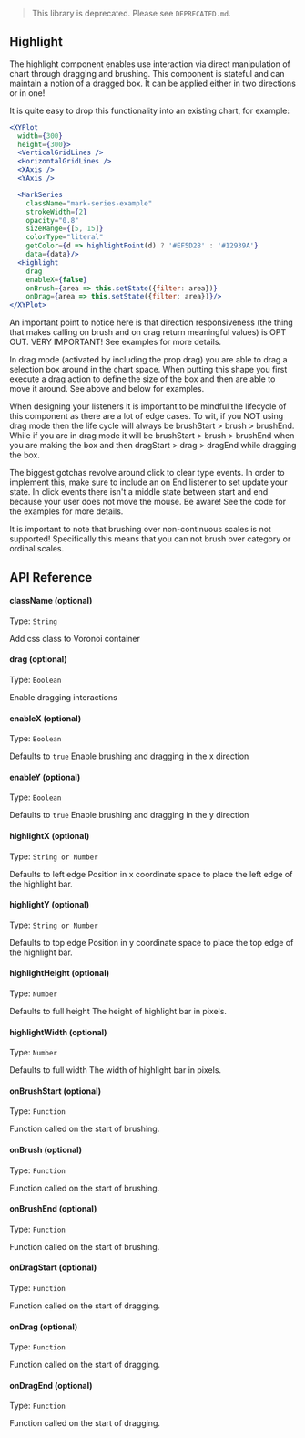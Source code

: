 > This library is deprecated. Please see `DEPRECATED.md`.

## Highlight

The highlight component enables use interaction via direct manipulation of chart through dragging and brushing. This component is stateful and can maintain a notion of a dragged box. It can be applied either in two directions or in one!

<!-- INJECT:"ZoomableChartExampleWithLink" -->

It is quite easy to drop this functionality into an existing chart, for example:

```jsx
<XYPlot
  width={300}
  height={300}>
  <VerticalGridLines />
  <HorizontalGridLines />
  <XAxis />
  <YAxis />

  <MarkSeries
    className="mark-series-example"
    strokeWidth={2}
    opacity="0.8"
    sizeRange={[5, 15]}
    colorType="literal"
    getColor={d => highlightPoint(d) ? '#EF5D28' : '#12939A'}
    data={data}/>
  <Highlight
    drag
    enableX={false}
    onBrush={area => this.setState({filter: area})}
    onDrag={area => this.setState({filter: area})}/>
</XYPlot>
```

An important point to notice here is that direction responsiveness (the thing that makes calling on brush and on drag return meaningful values) is OPT OUT. VERY IMPORTANT! See examples for more details.


<!-- INJECT:"DragableChartExampleWithLink" -->

In drag mode (activated by including the prop drag) you are able to drag a selection box around in the chart space. When putting this shape you first execute a drag action to define the size of the box and then are able to move it around. See above and below for examples.

<!-- INJECT:"BidirectionDragChartWithLink" -->

When designing your listeners it is important to be mindful the lifecycle of this component as there are a lot of edge cases. To wit, if you NOT using drag mode then the life cycle will always be brushStart > brush > brushEnd. While if you are in drag mode it will be brushStart > brush > brushEnd when you are making the box and then dragStart > drag > dragEnd while dragging the box.

The biggest gotchas revolve around click to clear type events. In order to implement this, make sure to include an on End listener to set update your state. In click events there isn't a middle state between start and end because your user does not move the mouse. Be aware! See the code for the examples for more details.

It is important to note that brushing over non-continuous scales is not supported! Specifically this means that you can not brush over category or ordinal scales.



## API Reference

<!-- INJECT:"SelectionPlotExampleWithLink" -->


#### className (optional)

Type: `String`

Add css class to Voronoi container

#### drag (optional)

Type: `Boolean`

Enable dragging interactions

#### enableX (optional)

Type: `Boolean`

Defaults to `true`
Enable brushing and dragging in the x direction

#### enableY (optional)

Type: `Boolean`

Defaults to `true`
Enable brushing and dragging in the y direction

#### highlightX (optional)

Type: `String or Number`

Defaults to left edge
Position in x coordinate space to place the left edge of the highlight bar.

#### highlightY (optional)

Type: `String or Number`

Defaults to top edge
Position in y coordinate space to place the top edge of the highlight bar.

#### highlightHeight (optional)

Type: `Number`

Defaults to full height
The height of highlight bar in pixels.

#### highlightWidth (optional)

Type: `Number`

Defaults to full width
The width of highlight bar in pixels.

#### onBrushStart (optional)

Type: `Function`

Function called on the start of brushing.

#### onBrush (optional)

Type: `Function`

Function called on the start of brushing.

#### onBrushEnd (optional)

Type: `Function`

Function called on the start of brushing.

#### onDragStart (optional)

Type: `Function`

Function called on the start of dragging.

#### onDrag (optional)

Type: `Function`

Function called on the start of dragging.

#### onDragEnd (optional)

Type: `Function`

Function called on the start of dragging.
